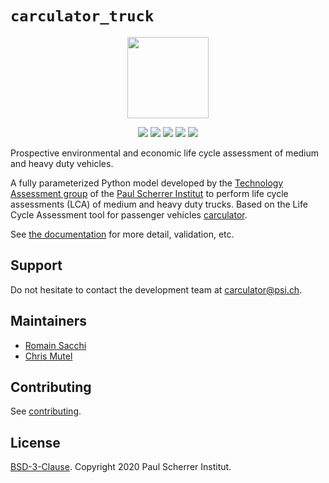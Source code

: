 # ``carculator_truck``

<p align="center">
  <img style="height:130px;" src="https://github.com/romainsacchi/coarse/raw/master/docs/mediumsmall.png">
</p>

<p align="center">
  <a href="https://badge.fury.io/py/carculator_truck" target="_blank"><img src="https://badge.fury.io/py/carculator_truck.svg"></a>
  <a href="https://travis-ci.org/romainsacchi/carculator_truck" target="_blank"><img src="https://travis-ci.org/romainsacchi/carculator_truck.svg?branch=master"></a>
  <a href="https://ci.appveyor.com/project/romainsacchi/carculator_truck" target="_blank"><img src="https://ci.appveyor.com/api/projects/status/github/romainsacchi/carculator_truck?svg=true"></a>
  <a href="https://coveralls.io/github/romainsacchi/carculator_truck" target="_blank"><img src="https://coveralls.io/repos/github/romainsacchi/carculator_truck/badge.svg"></a>
  <a href="https://carculator_truck.readthedocs.io/en/latest/" target="_blank"><img src="https://readthedocs.org/projects/carculator_truck/badge/?version=latest"></a>
 </p>

Prospective environmental and economic life cycle assessment of medium and heavy duty vehicles.

A fully parameterized Python model developed by the [Technology Assessment group](https://www.psi.ch/en/ta) of the
[Paul Scherrer Institut](https://www.psi.ch/en) to perform life cycle assessments (LCA) of medium and heavy duty trucks.
Based on the Life Cycle Assessment tool for passenger vehicles [carculator](https://github.com/romainsacchi/carculator).

See [the documentation](https://carculator_truck.readthedocs.io/en/latest/index.html) for more detail, validation, etc.

## Support

Do not hesitate to contact the development team at [carculator@psi.ch](mailto:carculator@psi.ch).

## Maintainers

* [Romain Sacchi](https://github.com/romainsacchi)
* [Chris Mutel](https://github.com/cmutel/)

## Contributing

See [contributing](https://github.com/romainsacchi/carculator_truck/blob/master/CONTRIBUTING.md).

## License

[BSD-3-Clause](https://github.com/romainsacchi/carculator_truck/blob/master/LICENSE). Copyright 2020 Paul Scherrer Institut.
